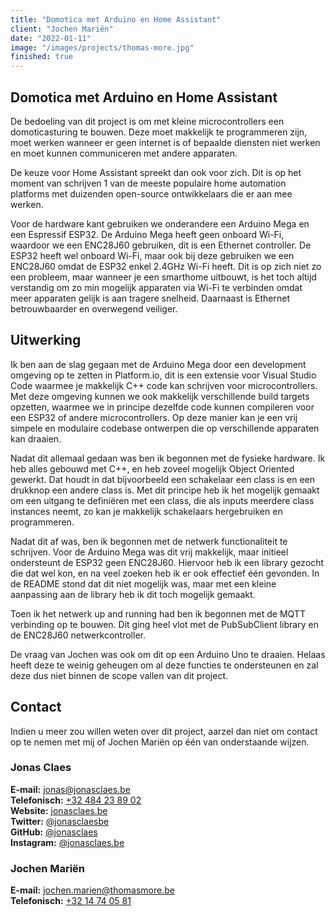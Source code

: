 ```yaml
---
title: "Domotica met Arduino en Home Assistant"
client: "Jochen Mariën"
date: "2022-01-11"
image: "/images/projects/thomas-more.jpg"
finished: true
---
```


## Domotica met Arduino en Home Assistant

De bedoeling van dit project is om met kleine microcontrollers een domoticasturing te bouwen. Deze moet makkelijk te programmeren zijn, moet werken wanneer er geen internet is of bepaalde diensten niet werken en moet kunnen communiceren met andere apparaten.

De keuze voor Home Assistant spreekt dan ook voor zich. Dit is op het moment van schrijven 1 van de meeste populaire home automation platforms met duizenden open-source ontwikkelaars die er aan mee werken.

Voor de hardware kant gebruiken we onderandere een Arduino Mega en een Espressif ESP32\. De Arduino Mega heeft geen onboard Wi-Fi, waardoor we een ENC28J60 gebruiken, dit is een Ethernet controller. De ESP32 heeft wel onboard Wi-Fi, maar ook bij deze gebruiken we een ENC28J60 omdat de ESP32 enkel 2.4GHz Wi-Fi heeft. Dit is op zich niet zo een probleem, maar wanneer je een smarthome uitbouwt, is het toch altijd verstandig om zo min mogelijk apparaten via Wi-Fi te verbinden omdat meer apparaten gelijk is aan tragere snelheid. Daarnaast is Ethernet betrouwbaarder en overwegend veiliger.

## Uitwerking

Ik ben aan de slag gegaan met de Arduino Mega door een development omgeving op te zetten in Platform.io, dit is een extensie voor Visual Studio Code waarmee je makkelijk C++ code kan schrijven voor microcontrollers. Met deze omgeving kunnen we ook makkelijk verschillende build targets opzetten, waarmee we in principe dezelfde code kunnen compileren voor een ESP32 of andere microcontrollers. Op deze manier kan je een vrij simpele en modulaire codebase ontwerpen die op verschillende apparaten kan draaien.

Nadat dit allemaal gedaan was ben ik begonnen met de fysieke hardware. Ik heb alles gebouwd met C++, en heb zoveel mogelijk Object Oriented gewerkt. Dat houdt in dat bijvoorbeeld een schakelaar een class is en een drukknop een andere class is. Met dit principe heb ik het mogelijk gemaakt om een uitgang te definiëren met een class, die als inputs meerdere class instances neemt, zo kan je makkelijk schakelaars hergebruiken en programmeren.

Nadat dit af was, ben ik begonnen met de netwerk functionaliteit te schrijven. Voor de Arduino Mega was dit vrij makkelijk, maar initieel ondersteunt de ESP32 geen ENC28J60\. Hiervoor heb ik een library gezocht die dat wel kon, en na veel zoeken heb ik er ook effectief één gevonden. In de README stond dat dit niet mogelijk was, maar met een kleine aanpassing aan de library heb ik dit toch mogelijk gemaakt.

Toen ik het netwerk up and running had ben ik begonnen met de MQTT verbinding op te bouwen. Dit ging heel vlot met de PubSubClient library en de ENC28J60 netwerkcontroller.

De vraag van Jochen was ook om dit op een Arduino Uno te draaien. Helaas heeft deze te weinig geheugen om al deze functies te ondersteunen en zal deze dus niet binnen de scope vallen van dit project.

## Contact

Indien u meer zou willen weten over dit project, aarzel dan niet om contact op te nemen met mij of Jochen Mariën op één van onderstaande wijzen.

### Jonas Claes

**E-mail:** [jonas@jonasclaes.be](mailto:jonas@jonasclaes.be)  
**Telefonisch:** [+32 484 23 89 02](tel:+32484238902)  
**Website:** [jonasclaes.be](https://jonasclaes.be)  
**Twitter:** [@jonasclaesbe](https://twitter.com/jonasclaesbe)  
**GitHub:** [@jonasclaes](https://github.com/jonasclaes)  
**Instagram:** [@jonasclaes.be](https://instagram.com/jonasclaes.be)

### Jochen Mariën

**E-mail:** [jochen.marien@thomasmore.be](mailto:jochen.marien@thomasmore.be)  
**Telefonisch:** [+32 14 74 05 81](tel:+3214740581)
